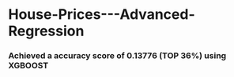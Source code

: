 # House-Prices---Advanced-Regression
### Achieved a accuracy score of 0.13776 (TOP 36%) using XGBOOST
